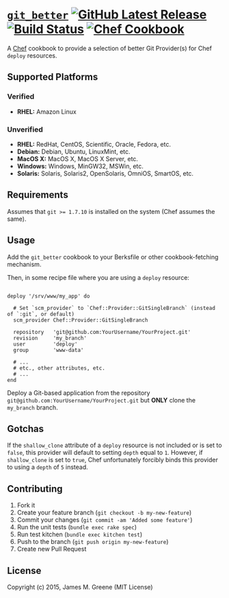 # [`git_better`](https://github.com/JamesMGreene/chef-git-better) [![GitHub Latest Release](https://badge.fury.io/gh/JamesMGreene%2Fchef-git-better.png)](https://github.com/JamesMGreene/chef-git-better) [![Build Status](https://secure.travis-ci.org/JamesMGreene/chef-git-better.png?branch=master)](https://travis-ci.org/JamesMGreene/chef-git-better) [![Chef Cookbook](http://img.shields.io/cookbook/v/git_better.svg)](https://supermarket.chef.io/cookbooks/git_better)

A [Chef](https://www.chef.io/chef/) cookbook to provide a selection of better Git Provider(s) for Chef `deploy` resources.


## Supported Platforms

### Verified

 - **RHEL:** Amazon Linux


### Unverified

 - **RHEL:** RedHat, CentOS, Scientific, Oracle, Fedora, etc.
 - **Debian:** Debian, Ubuntu, LinuxMint, etc.
 - **MacOS X:** MacOS X, MacOS X Server, etc.
 - **Windows:** Windows, MinGW32, MSWin, etc.
 - **Solaris:** Solaris, Solaris2, OpenSolaris, OmniOS, SmartOS, etc.



## Requirements

Assumes that `git >= 1.7.10` is installed on the system (Chef assumes the same).



## Usage

Add the `git_better` cookbook to your Berksfile or other cookbook-fetching mechanism.

Then, in some recipe file where you are using a `deploy` resource:

```chef

deploy '/srv/www/my_app' do

  # Set `scm_provider` to `Chef::Provider::GitSingleBranch` (instead of `:git`, or default)
  scm_provider Chef::Provider::GitSingleBranch

  repository   'git@github.com:YourUsername/YourProject.git'
  revision     'my_branch'
  user         'deploy'
  group        'www-data'

  # ...
  # etc., other attributes, etc.
  # ...
end

```

Deploy a Git-based application from the repository `git@github.com:YourUsername/YourProject.git` but **ONLY** clone the `my_branch` branch.



## Gotchas

If the `shallow_clone` attribute of a `deploy` resource is not included or is set to `false`, this provider will default to setting `depth` equal to `1`. However, if `shallow_clone` is set to `true`, Chef unfortunately forcibly binds this provider to using a `depth` of `5` instead.



## Contributing

1. Fork it
2. Create your feature branch (`git checkout -b my-new-feature`)
3. Commit your changes (`git commit -am 'Added some feature'`)
4. Run the unit tests (`bundle exec rake spec`)
5. Run test kitchen (`bundle exec kitchen test`)
6. Push to the branch (`git push origin my-new-feature`)
7. Create new Pull Request



## License

Copyright (c) 2015, James M. Greene (MIT License)
